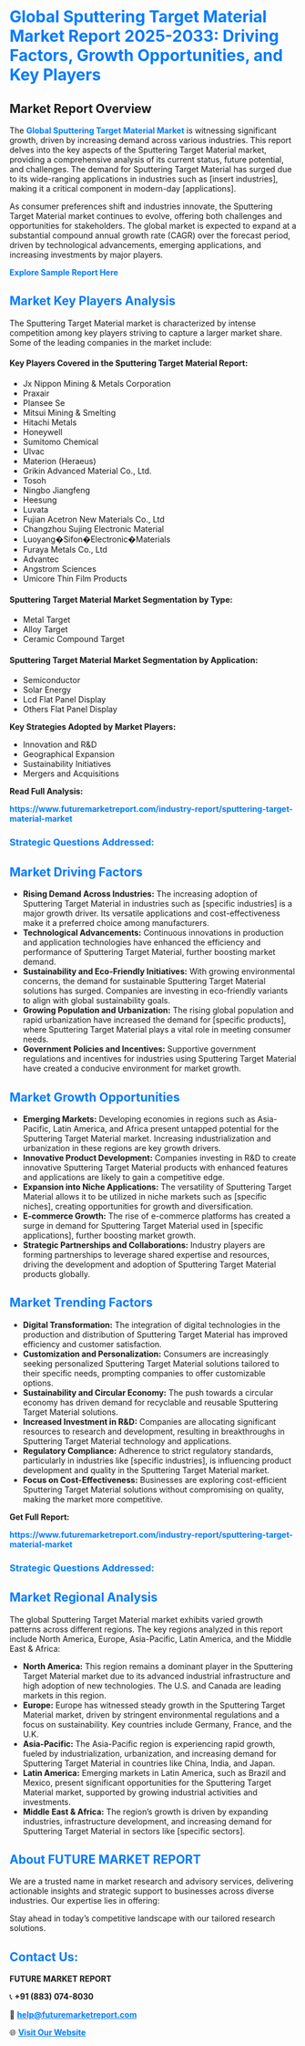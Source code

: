 <h1 style="color: #007BFF;">Global Sputtering Target Material Market Report 2025-2033: Driving Factors, Growth Opportunities, and Key Players</h1>

<section id="overview">
<h2>Market Report Overview</h2>
<p>The <a href="https://www.futuremarketreport.com/industry-report/sputtering-target-material-market" style="color: #007BFF; text-decoration: none;"><strong>Global Sputtering Target Material Market</strong></a> is witnessing significant growth, driven by increasing demand across various industries. This report delves into the key aspects of the Sputtering Target Material market, providing a comprehensive analysis of its current status, future potential, and challenges. The demand for Sputtering Target Material has surged due to its wide-ranging applications in industries such as [insert industries], making it a critical component in modern-day [applications].</p>
<p>As consumer preferences shift and industries innovate, the Sputtering Target Material market continues to evolve, offering both challenges and opportunities for stakeholders. The global market is expected to expand at a substantial compound annual growth rate (CAGR) over the forecast period, driven by technological advancements, emerging applications, and increasing investments by major players.</p>
</section>

<section id="overview">
<p><a href="https://www.futuremarketreport.com/request-sample/reportId=30916" style="color: #007BFF; text-decoration: none;"><strong>Explore Sample Report Here</strong></a></p>
</section>

<section id="key-players">
<h2 style="color: #007BFF;">Market Key Players Analysis</h2>
<p>The Sputtering Target Material market is characterized by intense competition among key players striving to capture a larger market share. Some of the leading companies in the market include:</p>
<h4>Key Players Covered in the Sputtering Target Material Report:</h4>
<ul><li>Jx Nippon Mining &amp; Metals Corporation</li><li>Praxair</li><li>Plansee Se</li><li>Mitsui Mining &amp; Smelting</li><li>Hitachi Metals</li><li>Honeywell</li><li>Sumitomo Chemical</li><li>Ulvac</li><li>Materion (Heraeus)</li><li>Grikin Advanced Material Co., Ltd.</li><li>Tosoh</li><li>Ningbo Jiangfeng</li><li>Heesung</li><li>Luvata</li><li>Fujian Acetron New Materials Co., Ltd</li><li>Changzhou Sujing Electronic Material</li><li>Luoyang�Sifon�Electronic�Materials</li><li>Furaya Metals Co., Ltd</li><li>Advantec</li><li>Angstrom Sciences</li><li>Umicore Thin Film Products</li></ul>
<h4>Sputtering Target Material Market Segmentation by Type:</h4>
<ul><li>Metal Target</li><li>Alloy Target</li><li>Ceramic Compound Target</li></ul>

<h4>Sputtering Target Material Market Segmentation by Application:</h4>
<ul><li>Semiconductor</li><li>Solar Energy</li><li>Lcd Flat Panel Display</li><li>Others Flat Panel Display</li></ul>
<p><strong>Key Strategies Adopted by Market Players:</strong></p>
<ul>
<li>Innovation and R&D</li>
<li>Geographical Expansion</li>
<li>Sustainability Initiatives</li>
<li>Mergers and Acquisitions</li>
</ul>
</section>

<section>
<p><strong>Read Full Analysis: </strong></p><a href="https://www.futuremarketreport.com/industry-report/sputtering-target-material-market" style="color: #007BFF; text-decoration: none;"><strong>https://www.futuremarketreport.com/industry-report/sputtering-target-material-market</strong></a>
<h3 style="color: #007BFF;">Strategic Questions Addressed:</h3>
</section>

<section id="driving-factors">
<h2 style="color: #007BFF;">Market Driving Factors</h2>
<ul>
<li><strong>Rising Demand Across Industries:</strong> The increasing adoption of Sputtering Target Material in industries such as [specific industries] is a major growth driver. Its versatile applications and cost-effectiveness make it a preferred choice among manufacturers.</li>
<li><strong>Technological Advancements:</strong> Continuous innovations in production and application technologies have enhanced the efficiency and performance of Sputtering Target Material, further boosting market demand.</li>
<li><strong>Sustainability and Eco-Friendly Initiatives:</strong> With growing environmental concerns, the demand for sustainable Sputtering Target Material solutions has surged. Companies are investing in eco-friendly variants to align with global sustainability goals.</li>
<li><strong>Growing Population and Urbanization:</strong> The rising global population and rapid urbanization have increased the demand for [specific products], where Sputtering Target Material plays a vital role in meeting consumer needs.</li>
<li><strong>Government Policies and Incentives:</strong> Supportive government regulations and incentives for industries using Sputtering Target Material have created a conducive environment for market growth.</li>
</ul>
</section>

<section id="growth-opportunities">
<h2 style="color: #007BFF;">Market Growth Opportunities</h2>
<ul>
<li><strong>Emerging Markets:</strong> Developing economies in regions such as Asia-Pacific, Latin America, and Africa present untapped potential for the Sputtering Target Material market. Increasing industrialization and urbanization in these regions are key growth drivers.</li>
<li><strong>Innovative Product Development:</strong> Companies investing in R&D to create innovative Sputtering Target Material products with enhanced features and applications are likely to gain a competitive edge.</li>
<li><strong>Expansion into Niche Applications:</strong> The versatility of Sputtering Target Material allows it to be utilized in niche markets such as [specific niches], creating opportunities for growth and diversification.</li>
<li><strong>E-commerce Growth:</strong> The rise of e-commerce platforms has created a surge in demand for Sputtering Target Material used in [specific applications], further boosting market growth.</li>
<li><strong>Strategic Partnerships and Collaborations:</strong> Industry players are forming partnerships to leverage shared expertise and resources, driving the development and adoption of Sputtering Target Material products globally.</li>
</ul>
</section>

<section id="trending-factors">
<h2 style="color: #007BFF;">Market Trending Factors</h2>
<ul>
<li><strong>Digital Transformation:</strong> The integration of digital technologies in the production and distribution of Sputtering Target Material has improved efficiency and customer satisfaction.</li>
<li><strong>Customization and Personalization:</strong> Consumers are increasingly seeking personalized Sputtering Target Material solutions tailored to their specific needs, prompting companies to offer customizable options.</li>
<li><strong>Sustainability and Circular Economy:</strong> The push towards a circular economy has driven demand for recyclable and reusable Sputtering Target Material solutions.</li>
<li><strong>Increased Investment in R&D:</strong> Companies are allocating significant resources to research and development, resulting in breakthroughs in Sputtering Target Material technology and applications.</li>
<li><strong>Regulatory Compliance:</strong> Adherence to strict regulatory standards, particularly in industries like [specific industries], is influencing product development and quality in the Sputtering Target Material market.</li>
<li><strong>Focus on Cost-Effectiveness:</strong> Businesses are exploring cost-efficient Sputtering Target Material solutions without compromising on quality, making the market more competitive.</li>
</ul>
</section>

<section>
<p><strong>Get Full Report: </strong></p><a href="https://www.futuremarketreport.com/industry-report/sputtering-target-material-market" style="color: #007BFF; text-decoration: none;"><strong>https://www.futuremarketreport.com/industry-report/sputtering-target-material-market</strong></a>
<h3 style="color: #007BFF;">Strategic Questions Addressed:</h3>
</section>


<section id="regional-analysis">
<h2 style="color: #007BFF;">Market Regional Analysis</h2>
<p>The global Sputtering Target Material market exhibits varied growth patterns across different regions. The key regions analyzed in this report include North America, Europe, Asia-Pacific, Latin America, and the Middle East & Africa:</p>
<ul>
<li><strong>North America:</strong> This region remains a dominant player in the Sputtering Target Material market due to its advanced industrial infrastructure and high adoption of new technologies. The U.S. and Canada are leading markets in this region.</li>
<li><strong>Europe:</strong> Europe has witnessed steady growth in the Sputtering Target Material market, driven by stringent environmental regulations and a focus on sustainability. Key countries include Germany, France, and the U.K.</li>
<li><strong>Asia-Pacific:</strong> The Asia-Pacific region is experiencing rapid growth, fueled by industrialization, urbanization, and increasing demand for Sputtering Target Material in countries like China, India, and Japan.</li>
<li><strong>Latin America:</strong> Emerging markets in Latin America, such as Brazil and Mexico, present significant opportunities for the Sputtering Target Material market, supported by growing industrial activities and investments.</li>
<li><strong>Middle East & Africa:</strong> The region’s growth is driven by expanding industries, infrastructure development, and increasing demand for Sputtering Target Material in sectors like [specific sectors].</li>
</ul>
</section>

<footer>
<h2 style="color: #007BFF;">About FUTURE MARKET REPORT</h2>
<p>We are a trusted name in market research and advisory services, delivering actionable insights and strategic support to businesses across diverse industries. Our expertise lies in offering:</p>

<p>Stay ahead in today’s competitive landscape with our tailored research solutions.</p>

<h2 style="color: #007BFF;">Contact Us:</h2>
<p><strong>FUTURE MARKET REPORT</strong></p>
<p>📞 <strong>+91 (883) 074-8030</strong></p>
<p>📧 <strong><a href="mailto:help@futuremarketreport.com" style="color: #007BFF;">help@futuremarketreport.com</a></strong></p>
<p>🌐 <strong><a href="https://www.futuremarketreport.com/" style="color: #007BFF;">Visit Our Website</a></strong></p>
</footer>